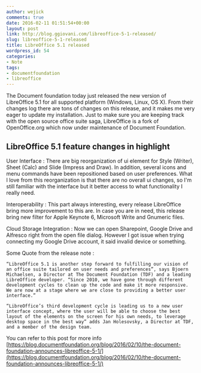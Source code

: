 ```yaml
---
author: wejick
comments: true
date: 2016-02-11 01:51:54+00:00
layout: post
link: http://blog.ggiovani.com/libreoffice-5-1-released/
slug: libreoffice-5-1-released
title: LibreOffice 5.1 released
wordpress_id: 54
categories:
- Note
tags:
- documentfoundation
- libreoffice
---
```


The Document foundation today just released the new version of LibreOffice 5.1 for all supported platform (Windows, Linux, OS X). From their changes log there are tons of changes on this release, and it makes me very eager to update my installation. Just to make sure you are keeping track with the open source office suite saga, LibreOffice is a fork of OpenOffice.org which now under maintenance of Document Foundation.

## LibreOffice 5.1 feature changes in highlight

User Interface : There are big reorganization of ui element for Style (Writer), Sheet (Calc) and Slide (Impress and Draw). In addition, several icons and menu commands have been repositioned based on user preferences. What I love from this reorganization is that there are no overall ui changes, so I'm still familiar with the interface but it better access to what functionality I really need.

Interoperability : This part always interesting, every release LibreOffice bring more improvement to this are. In case you are in need, this release bring new filter for Apple Keynote 6, Microsoft Write and Gnumeric files.<!-- more -->

Cloud Storage Integration : Now we can open Sharepoint, Google Drive and Alfresco right from the open file dialog. However I got issue when trying connecting my Google Drive account, it said invalid device or something.

Some Quote from the release note :

```
“LibreOffice 5.1 is another step forward to fulfilling our vision of an office suite tailored on user needs and preferences”, says Bjoern Michaelsen, a Director at The Document Foundation (TDF) and a leading LibreOffice developer. “Since 2010, we have gone through different development cycles to clean up the code and make it more responsive. We are now at a stage where we are close to providing a better user interface.”

“LibreOffice’s third development cycle is leading us to a new user interface concept, where the user will be able to choose the best layout of the elements on the screen for his own needs, to leverage desktop space in the best way” adds Jan Holesovsky, a Director at TDF, and a member of the design team.
```

You can refer to this post for more info
[https://blog.documentfoundation.org/blog/2016/02/10/the-document-foundation-announces-libreoffice-5-1/](https://blog.documentfoundation.org/blog/2016/02/10/the-document-foundation-announces-libreoffice-5-1/)

